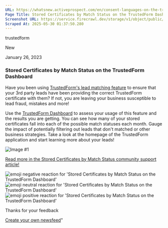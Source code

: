 ```yaml
---
URL: https://whatsnew.activeprospect.com/en/consent-languages-on-the-trustedform-dashboard-2
Page Title: Stored Certificates by Match Status on the TrustedForm Dashboard
Screenshot URL: https://service.firecrawl.dev/storage/v1/object/public/media/screenshot-7b449062-e3e9-4c51-b5c1-15c5a8522ac0.png
Scraped At: 2025-05-30 01:37:50.280
---
```

trustedform




New




January 26, 2023

### Stored Certificates by Match Status on the TrustedForm Dashboard

Have you been using [TrustedForm's lead matching feature](https://community.activeprospect.com/posts/4766190-trustedform-fingerprint-lead-matching) to ensure that your 3rd party leads have been providing the correct TrustedForm certificate with them? If not, you are leaving your business susceptible to lead fraud, mistakes and more!

Use the [TrustedForm Dashboard](https://community.activeprospect.com/posts/4560120-trustedform-dashboard) to assess your usage of this feature and the results you are getting. You can see how many of your stored certificates fall into each of the possible match statuses each month. Gauge the impact of potentially filtering out leads that don't matched or other business strategies. Take a look at the homepage of the TrustedForm application and start learning more about your leads!

![Image #1](https://app.getbeamer.com/pictures?id=284036-77-9De-_vXzvv713bnBC77-977-9HHgeRwQO77-977-9N--_vTPvv70iFR_vv70HPkEg77-9&v=4)

[Read more in the Stored Certificates by Match Status community support article!](https://community.activeprospect.com/posts/4932869-stored-certificates-by-match-status-on-the-trustedform-dashboard)

![emoji negative reaction for 'Stored Certificates by Match Status on the TrustedForm Dashboard'](https://app.getbeamer.com/images/emojiNeg.svg)![emoji neutral reaction for 'Stored Certificates by Match Status on the TrustedForm Dashboard'](https://app.getbeamer.com/images/emojiNeut.svg)![emoji positive reaction for 'Stored Certificates by Match Status on the TrustedForm Dashboard'](https://app.getbeamer.com/images/emojiPos.svg)

Thanks for your feedback

[Create your own newsfeed](https://www.getbeamer.com/?ref=watermark_MErKJCnu12412_public&company=ActiveProspect&watermarkRef=create&utm_term=MErKJCnu12412&utm_content=ActiveProspect&utm_source=standalone&utm_medium=footer&utm_campaign=create)"

